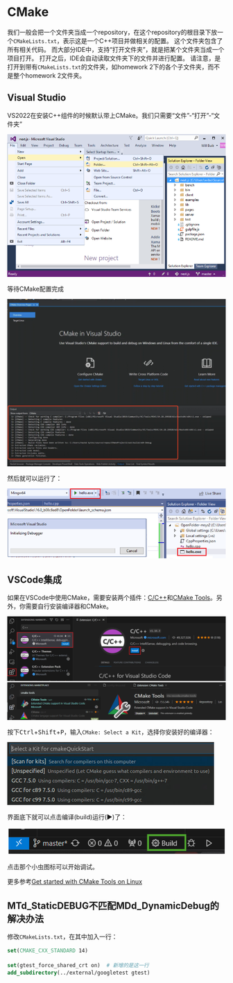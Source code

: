 # CMake

我们一般会把一个文件夹当成一个repository，在这个repository的根目录下放一个`CMakeLists.txt`，表示这是一个C++项目并做相关的配置。
这个文件夹包含了所有相关代码。
而大部分IDE中，支持“打开文件夹”，就是把某个文件夹当成一个项目打开。
打开之后，IDE会自动读取文件夹下的文件并进行配置。
请注意，是打开到带有`CMakeLists.txt`的文件夹，如homework 2下的各个子文件夹，而不是整个homework 2文件夹。

## Visual Studio

VS2022在安装C++组件的时候默认带上CMake。我们只需要“文件”-“打开”-“文件夹”

![](./images/vs_open.png)

等待CMake配置完成

![](./images/vs_cmake.png)

然后就可以运行了：

![](./images/vs_run.png)

## VSCode集成

如果在VSCode中使用CMake，需要安装两个插件：[C/C++](https://marketplace.visualstudio.com/items?itemName=ms-vscode.cpptools)和[CMake Tools](https://marketplace.visualstudio.com/items?itemName=ms-vscode.cmake-tools)。另外，你需要自行安装编译器和CMake。

![c/c++](./images/vsc_cppplugin.png)
![cmake](./images/vsc_cmake_plugin.png)

按下<kbd>Ctrl</kbd>+<kbd>Shift</kbd>+<kbd>P</kbd>，输入`CMake: Select a Kit`，选择你安装好的编译器：

![alt text](./images/vsc_select_kit.png)

界面底下就可以点击编译(build)运行(▶️)了：

![alt text](./images/vsc_run.png)

点击那个小虫图标可以开始调试。

更多参考[Get started with CMake Tools on Linux](https://code.visualstudio.com/docs/cpp/cmake-linux)

## MTd_StaticDEBUG不匹配MDd_DynamicDebug的解决办法

修改`CMakeLists.txt`，在其中加入一行：

```cmake
set(CMAKE_CXX_STANDARD 14)

set(gtest_force_shared_crt on)  # 新增的是这一行
add_subdirectory(../external/googletest gtest)
```
